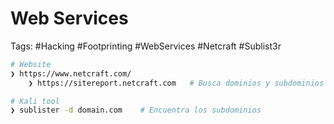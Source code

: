 # Web Services 

Tags: #Hacking #Footprinting #WebServices #Netcraft #Sublist3r 

```bash 
# Website 
❯ https://www.netcraft.com/
	❯ https://sitereport.netcraft.com   # Busca dominios y subdominios de empresas 'https://www.domain.org'
```

```bash 
# Kali tool 
❯ sublister -d domain.com    # Encuentra los subdominios 
```
